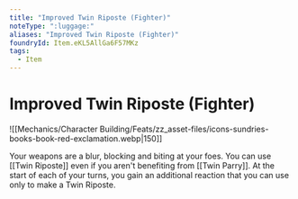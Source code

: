 ```yaml
---
title: "Improved Twin Riposte (Fighter)"
noteType: ":luggage:"
aliases: "Improved Twin Riposte (Fighter)"
foundryId: Item.eKL5AllGa6F57MKz
tags:
  - Item
---
```


# Improved Twin Riposte (Fighter)
![[Mechanics/Character Building/Feats/zz_asset-files/icons-sundries-books-book-red-exclamation.webp|150]]

Your weapons are a blur, blocking and biting at your foes. You can use [[Twin Riposte]] even if you aren't benefiting from [[Twin Parry]]. At the start of each of your turns, you gain an additional reaction that you can use only to make a Twin Riposte.

